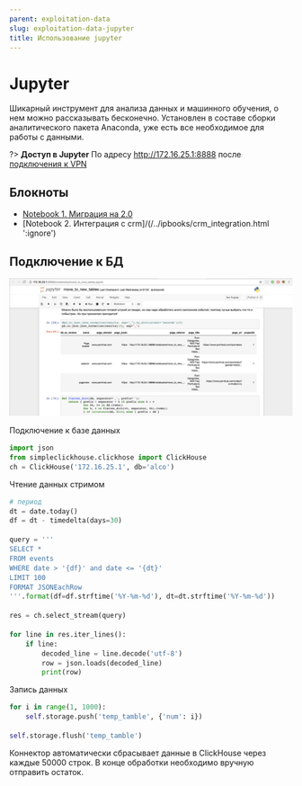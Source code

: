 ```yaml
---
parent: exploitation-data
slug: exploitation-data-jupyter
title: Использование jupyter
---
```

# Jupyter

Шикарный инструмент для анализа данных и машинного обучения, о нем можно рассказывать бесконечно. Установлен в составе сборки аналитического пакета Anaconda, уже есть все необходимое для работы с данными.

?> **Доступ в Jupyter** По адресу http://172.16.25.1:8888 после [подключения к VPN](connect-vpn)

## Блокноты

* [Notebook 1. Миграция на 2.0](/../ipbooks/move_to_new_tables.html ':ignore')
* [Notebook 2. Интеграция с crm]/(/../ipbooks/crm_integration.html ':ignore')

## Подключение к БД

![](/static/media/jupyter/main.png)


Подключение к базе данных

```python
import json
from simpleclickhouse.clickhose import ClickHouse
ch = ClickHouse('172.16.25.1', db='alco')
```

Чтение данных стримом

```python
# период
dt = date.today()
df = dt - timedelta(days=30)

query = '''
SELECT *
FROM events
WHERE date > '{df}' and date <= '{dt}'
LIMIT 100
FORMAT JSONEachRow
'''.format(df=df.strftime('%Y-%m-%d'), dt=dt.strftime('%Y-%m-%d'))

res = ch.select_stream(query)

for line in res.iter_lines():
    if line:
        decoded_line = line.decode('utf-8')
        row = json.loads(decoded_line)
        print(row)

```

Запись данных

```python
for i in range(1, 1000):
	self.storage.push('temp_tamble', {'num': i})

self.storage.flush('temp_tamble')
```

Коннектор автоматически сбрасывает данные в ClickHouse через каждые 50000 строк. В конце обработки необходимо вручную отправить остаток.

